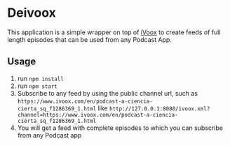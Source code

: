 # Deivoox

This application is a simple wrapper on top of [iVoox](https://www.ivoox.com/en/) to create feeds of full length episodes that can be used
from any Podcast App.

## Usage

1. run `npm install`
2. run `npm start`
3. Subscribe to any feed by using the public channel url, such as `https://www.ivoox.com/en/podcast-a-ciencia-cierta_sq_f1286369_1.html` like `http://127.0.0.1:8080/ivoox.xml?channel=https://www.ivoox.com/en/podcast-a-ciencia-cierta_sq_f1286369_1.html`
4. You will get a feed with complete episodes to which you can subscribe from any Podcast app
